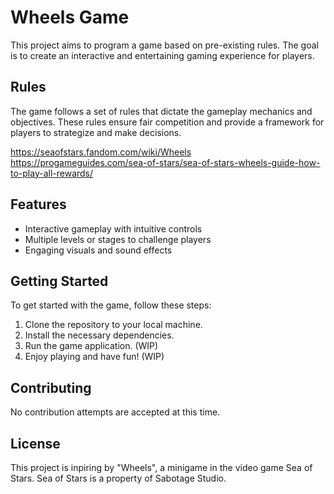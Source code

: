 # Wheels Game

This project aims to program a game based on pre-existing rules. The goal is to create an interactive and entertaining gaming experience for players.

## Rules

The game follows a set of rules that dictate the gameplay mechanics and objectives. These rules ensure fair competition and provide a framework for players to strategize and make decisions.

https://seaofstars.fandom.com/wiki/Wheels
https://progameguides.com/sea-of-stars/sea-of-stars-wheels-guide-how-to-play-all-rewards/

## Features

- Interactive gameplay with intuitive controls
- Multiple levels or stages to challenge players
- Engaging visuals and sound effects

## Getting Started

To get started with the game, follow these steps:

1. Clone the repository to your local machine.
2. Install the necessary dependencies.
3. Run the game application. (WIP)
4. Enjoy playing and have fun! (WIP)

## Contributing

No contribution attempts are accepted at this time.

## License

This project is inpiring by "Wheels", a minigame in the video game Sea of Stars.
Sea of Stars is a property of Sabotage Studio.
